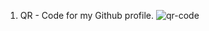 1. QR - Code for my Github profile.
![qr-code](https://github.com/Kiran-Ramisetti-kr483/Homework-7/assets/157845848/e4a57bea-669d-47fe-84d0-e1a7d0e250f5)

